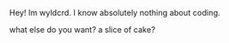 Hey! Im wyldcrd. I know absolutely nothing about coding.





what else do you want? a slice of cake?
<!---
wyldcrd/wyldcrd is a ✨ special ✨ repository because its `README.md` (this file) appears on your GitHub profile.
You can click the Preview link to take a look at your changes.
--->
